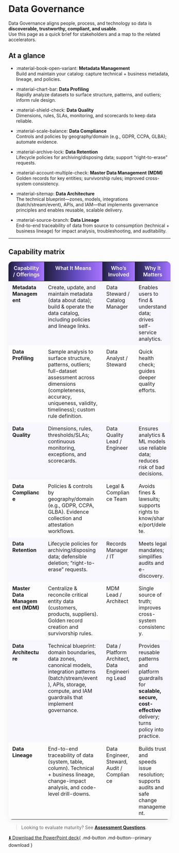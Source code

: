 # Data Governance

Data Governance aligns people, process, and technology so data is **discoverable, trustworthy, compliant, and usable**.  
Use this page as a quick brief for stakeholders and a map to the related accelerators.

## At a glance

<div class="grid cards" markdown>

- :material-book-open-variant: **Metadata Management**  
  Build and maintain your catalog: capture technical + business metadata, lineage, and policies.

- :material-chart-bar: **Data Profiling**  
  Rapidly analyze datasets to surface structure, patterns, and outliers; inform rule design.

- :material-shield-check: **Data Quality**  
  Dimensions, rules, SLAs, monitoring, and scorecards to keep data reliable.

- :material-scale-balance: **Data Compliance**  
  Controls and policies by geography/domain (e.g., GDPR, CCPA, GLBA); automate evidence.

- :material-archive-lock: **Data Retention**  
  Lifecycle policies for archiving/disposing data; support “right-to-erase” requests.

- :material-account-multiple-check: **Master Data Management (MDM)**  
  Golden records for key entities; survivorship rules; improved cross-system consistency.

- :material-sitemap: **Data Architecture**  
  The technical blueprint—zones, models, integrations (batch/stream/event), APIs, and IAM—that
  implements governance principles and enables reusable, scalable delivery.

- :material-source-branch: **Data Lineage**  
  End-to-end traceability of data from source to consumption (technical + business lineage) for
  impact analysis, troubleshooting, and auditability.

</div>

---



## Capability matrix

<!-- Scoped styling just for this table -->
<style>
/* Capability Matrix – Pellera banner look + compact, readable layout */

/* Match the banner/header gradient (deep indigo → Pellera purple → electric purple) */
:root {
  --cap-header-gradient: linear-gradient(
    90deg,
    rgba(12,10,43,.92) 0%,
    rgba(78,49,191,.85) 58%,
    rgba(123,44,255,.65) 100%
  );
}

.cap-table {                     /* shrink overall font a bit */
  font-size: .92rem;
}

@media (max-width: 900px) {      /* a touch smaller on narrow screens */
  .cap-table { font-size: .88rem; }
}

.cap-table table {
  width: 100%;
  table-layout: fixed;           /* prevents overflow; respects widths below */
  border-radius: 12px;
  overflow: hidden;
  box-shadow: 0 6px 18px rgba(0,0,0,.06);
}

.cap-table thead th {
  background: var(--cap-header-gradient);  /* banner-matching header */
  color: #fff;
  font-weight: 600;
}

.cap-table td,
.cap-table th {
  vertical-align: top;
  padding: .60rem .75rem;        /* slightly tighter to fit more content */
}

/* Balanced column widths (will be honored because of table-layout: fixed) */
.cap-table thead th:nth-child(1) { width: 22%; }  /* Capability / Offerings   */
.cap-table thead th:nth-child(2) { width: 36%; }  /* What It Means            */
.cap-table thead th:nth-child(3) { width: 20%; }  /* Who’s Involved           */
.cap-table thead th:nth-child(4) { width: 22%; }  /* Why It Matters           */

.cap-table td {                  /* wrap long words/URLs to avoid scrolling */
  word-break: break-word;
}

.cap-table tbody tr:nth-child(odd) td {
  background: rgba(112,84,255,.03);
}
</style>

<div class="cap-table" markdown>

| Capability / Offerings | What It Means | Who’s Involved | Why It Matters |
|---|---|---|---|
| **Metadata Management** | Create, update, and maintain metadata (data about data); build & operate the data catalog, including policies and lineage links. | Data Steward / Catalog Manager | Enables users to find & understand data; drives self-service analytics. |
| **Data Profiling** | Sample analysis to surface structure, patterns, outliers; full-dataset assessment across dimensions (completeness, accuracy, uniqueness, validity, timeliness); custom rule definition. | Data Analyst / Steward | Quick health check; guides deeper quality efforts. |
| **Data Quality** | Dimensions, rules, thresholds/SLAs; continuous monitoring, exceptions, and scorecards. | Data Quality Lead / Engineer | Ensures analytics & ML models use reliable data; reduces risk of bad decisions. |
| **Data Compliance** | Policies & controls by geography/domain (e.g., GDPR, CCPA, GLBA). Evidence collection and attestation workflows. | Legal & Compliance Team | Avoids fines & lawsuits; supports rights to know/share/port/delete. |
| **Data Retention** | Lifecycle policies for archiving/disposing data; defensible deletion; “right-to-erase” requests. | Records Manager / IT | Meets legal mandates; simplifies audits and e-discovery. |
| **Master Data Management (MDM)** | Centralize & reconcile critical entity data (customers, products, suppliers). Golden record creation and survivorship rules. | MDM Lead / Architect | Single source of truth; improves cross-system consistency. |
| **Data Architecture** | Technical blueprint: domain boundaries, data zones, canonical models, integration patterns (batch/stream/event), APIs, storage, compute, and IAM guardrails that implement governance. | Data / Platform Architect, Data Engineering Lead | Provides reusable patterns and platform guardrails for **scalable, secure, cost-effective** delivery; turns policy into practice. |
| **Data Lineage** | End-to-end traceability of data (system, table, column). Technical + business lineage, change-impact analysis, and code-level drill-downs. | Data Engineer, Steward, Audit / Compliance | Builds trust and speeds issue resolution; supports audits and safe change management. |

</div>

> Looking to evaluate maturity? See **[Assessment Questions](assessment.md)**.

[⬇️ Download the PowerPoint deck](../_assets/data-governance-deck.pptx){ .md-button .md-button--primary download }